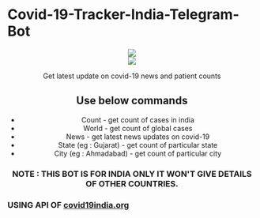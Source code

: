 # Covid-19-Tracker-India-Telegram-Bot
<center>
<img align="center" src="https://thecoderzone.com/covid19/logo.jpg">
  
<center><div width="100%">
  <img src="https://thecoderzone.com/covid19/ss/merge_from_ofoct.jpg">
</div></center>

Get latest update on covid-19 news and patient counts

<h2>Use below commands</h2>
<ul>
  <li>Count - get count of cases in india</li>
<li>World - get count of global cases</li>
<li>News - get latest news updates on covid-19</li>
<li>State (eg : Gujarat) - get count of particular state</li>
<li>City (eg : Ahmadabad) - get count of particular city</li>
  </ul>

<h3>NOTE : THIS BOT IS FOR INDIA ONLY IT WON'T GIVE DETAILS OF OTHER COUNTRIES.</h3>
</center>

<h3>USING API OF <a href="https://github.com/covid19india/api">covid19india.org</a></h3>
